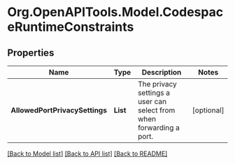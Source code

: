 # Org.OpenAPITools.Model.CodespaceRuntimeConstraints

## Properties

Name | Type | Description | Notes
------------ | ------------- | ------------- | -------------
**AllowedPortPrivacySettings** | **List<string>** | The privacy settings a user can select from when forwarding a port. | [optional] 

[[Back to Model list]](../README.md#documentation-for-models) [[Back to API list]](../README.md#documentation-for-api-endpoints) [[Back to README]](../README.md)

